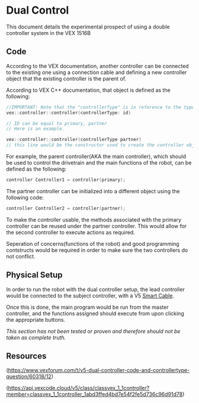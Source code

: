 # Dual Control


This document details the experimental prospect of using a double controller system in the VEX 1516B

## Code
According to the VEX documentation, another controller can be connected to the existing one using a connection cable and defining a new controller object that the existing controller is the parent of.

According to VEX C++ documentation, that object is defined as the following:

```cpp
//IMPORTANT: Note that the "controllerType" is in reference to the type that the parameter holds. "id" is the only actual parameter.
vex::controller::controller(controllerType: id)

// ID can be equal to primary, partner
// Here is an example.

vex::controller::controller(controllerType partner)
// this line would be the constructor used to create the controller object of a partner controller.
```

For example, the parent controller(AKA the main controller), which should be used to control the drivetrain and the main functions of the robot, can be defined as the following:

```cpp
controller Controller1 = controller(primary);
```
The partner controller can be initialized into a different object using the following code:
```cpp
controller Controller2 = controller(partner);
```

To make the controller usable, the methods associated with the primary controller can be reused under the partner controller. This would allow for the second controller to execute actions as required.

Seperation of concerns(functions of the robot) and good programming contstructs would be required in order to make sure the two controllers do not conflict.
## Physical Setup
In order to run the robot with the dual controller setup, the lead controller would be connected to the subject controller, with a V5 [Smart Cable](https://www.vexrobotics.com/v5-smart-cables.html).

Once this is done, the main program would be run from the master controller, and the functions assigned should execute from upon clicking the appropriate buttons.

*This section has not been tested or proven and therefore should not be taken as complete truth.*

## Resources

(https://www.vexforum.com/t/v5-dual-controller-code-and-controllertype-question/60318/12)

(https://api.vexcode.cloud/v5/class/classvex_1_1controller?member=classvex_1_1controller_1abd3ffed4bd7e54f2fe5d736c96d91d78)